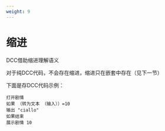 ```yaml
---
weight: 9
---
```


# 缩进

DCC借助缩进理解语义

对于纯DCC代码，不会存在缩进，缩进只在嵌套中存在（见下一节）

下面是存DCC代码示例：

```DCC
打开剧情
如果 （转为文本 （输入））=10
输出 "ciallo"
如果结束
展示剧情 10
```